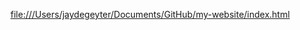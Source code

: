 [file:///Users/jaydegeyter/Documents/GitHub/my-website/index.html](https://jadendegeyter.github.io/my-website/)
